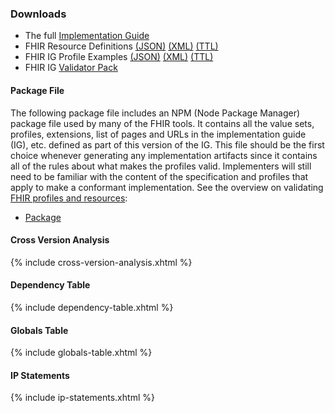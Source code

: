 ### Downloads
* The full [Implementation Guide](full-ig.zip)
* FHIR Resource Definitions [(JSON)](definitions.json.zip) [(XML)](definitions.xml.zip) [(TTL)](definitions.ttl.zip)
* FHIR IG Profile Examples [(JSON)](examples.json.zip) [(XML)](examples.xml.zip) [(TTL)](examples.ttl.zip)
* FHIR IG [Validator Pack](validator-hl7.fhir.us.davinci-pct.pack)

#### Package File
The following package file includes an NPM  (Node Package Manager) package file used by many of the FHIR tools. It contains all the value sets, profiles, extensions, list of pages and URLs in the implementation guide (IG), etc. defined as part of this version of the IG. This file should be the first choice whenever generating any implementation artifacts since it contains all of the rules about what makes the profiles valid. Implementers will still need to be familiar with the content of the specification and profiles that apply to make a conformant implementation. See the overview on validating <a href="http://hl7.org/fhir/R4/validation.html">FHIR profiles and resources</a>:

* [Package](package.tgz)

#### Cross Version Analysis

{% include cross-version-analysis.xhtml %}

#### Dependency Table

{% include dependency-table.xhtml %}

#### Globals Table

{% include globals-table.xhtml %}

#### IP Statements

{% include ip-statements.xhtml %}